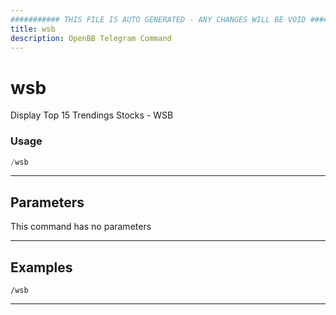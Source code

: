 ```yaml
---
########### THIS FILE IS AUTO GENERATED - ANY CHANGES WILL BE VOID ###########
title: wsb
description: OpenBB Telegram Command
---
```


# wsb

Display Top 15 Trendings Stocks - WSB

### Usage

```python wordwrap
/wsb
```

---

## Parameters

This command has no parameters



---

## Examples

```
/wsb
```

---
